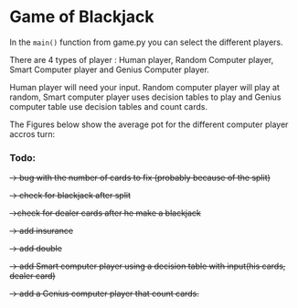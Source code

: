 # Game of Blackjack

In the `main()` function from game.py you can select the different players.

There are 4 types of player : Human player, Random Computer player, Smart Computer player and Genius Computer player.

Human player will need your input.
Random computer player will play at random, Smart computer player uses decision tables to play and Genius computer table use decision tables and count cards.

The Figures below show the average pot for the different computer player accros turn:
### Todo:

~~-> bug with the number of cards to fix (probably because of the split)~~

~~-> check for blackjack after split~~

~~->check for dealer cards after he make a blackjack~~

~~-> add insurance~~

~~-> add double~~

~~-> add Smart computer player using a decision table with
  input(his cards, dealer card)~~

~~-> add a Genius computer player that count cards.~~
